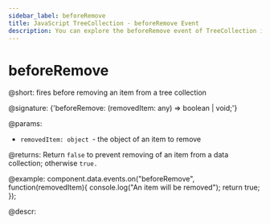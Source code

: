 ```yaml
---
sidebar_label: beforeRemove
title: JavaScript TreeCollection - beforeRemove Event 
description: You can explore the beforeRemove event of TreeCollection in the documentation of the DHTMLX JavaScript UI library. Browse developer guides and API reference, try out code examples and live demos, and download a free 30-day evaluation version of DHTMLX Suite.
---
```


# beforeRemove

@short: fires before removing an item from a tree collection

@signature: {'beforeRemove: (removedItem: any) => boolean | void;'}

@params:
- `removedItem: object `- the object of an item to remove

@returns:
Return `false` to prevent removing of an item from a data collection; otherwise `true.`

@example:
component.data.events.on("beforeRemove", function(removedItem){
	console.log("An item will be removed");
    return true;
});

@descr:

[comment]: # (@relatedapi:tree_collection/api/afterremove_event.md)
